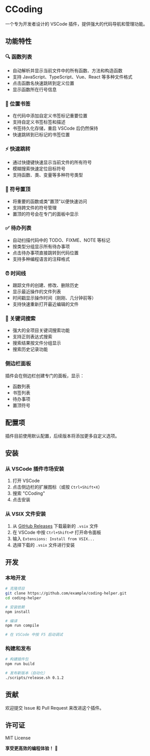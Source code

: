# CCoding

一个专为开发者设计的 VSCode 插件，提供强大的代码导航和管理功能。

## 功能特性

### 🔍 函数列表
- 自动解析并显示当前文件中的所有函数、方法和构造函数
- 支持 JavaScript、TypeScript、Vue、React 等多种文件格式
- 点击函数名快速跳转到定义位置
- 显示函数所在行号信息

### 📑 位置书签
- 在代码中添加自定义书签标记重要位置
- 支持自定义书签标签和描述
- 书签持久化存储，重启 VSCode 后仍然保持
- 快速跳转到已标记的书签位置

### ⚡ 快速跳转
- 通过快捷键快速显示当前文件的所有符号
- 模糊搜索快速定位目标符号
- 支持函数、类、变量等多种符号类型

### 📌 符号置顶
- 将重要的函数或类"置顶"以便快速访问
- 支持跨文件的符号管理
- 置顶的符号会在专门的面板中显示

### ✅ 待办列表
- 自动扫描代码中的 TODO、FIXME、NOTE 等标记
- 按类型分组显示所有待办事项
- 点击待办事项直接跳转到代码位置
- 支持多种编程语言的注释格式

### ⏰ 时间线
- 跟踪文件的创建、修改、删除历史
- 显示最近操作的文件列表
- 时间戳显示操作时间（刚刚、几分钟前等）
- 支持快速重新打开最近编辑的文件

### 🔎 关键词搜索
- 强大的全项目关键词搜索功能
- 支持正则表达式搜索
- 搜索结果按文件分组显示
- 搜索历史记录功能

### 侧边栏面板
插件会在侧边栏创建专门的面板，显示：
- 函数列表
- 书签列表
- 待办事项
- 置顶符号

## 配置项

插件目前使用默认配置，后续版本将添加更多自定义选项。

## 安装

### 从 VSCode 插件市场安装
1. 打开 VSCode
2. 点击侧边栏的扩展图标（或按 `Ctrl+Shift+X`）
3. 搜索 "CCoding"
4. 点击安装

### 从 VSIX 文件安装
1. 从 [GitHub Releases](https://github.com/example/coding-helper/releases) 下载最新的 `.vsix` 文件
2. 在 VSCode 中按 `Ctrl+Shift+P` 打开命令面板
3. 输入 `Extensions: Install from VSIX...`
4. 选择下载的 `.vsix` 文件进行安装

## 开发

### 本地开发
```bash
# 克隆项目
git clone https://github.com/example/coding-helper.git
cd coding-helper

# 安装依赖
npm install

# 编译
npm run compile

# 在 VSCode 中按 F5 启动调试
```

### 构建和发布
```bash
# 构建插件包
npm run build

# 发布新版本（自动化）
./scripts/release.sh 0.1.2
```

## 贡献

欢迎提交 Issue 和 Pull Request 来改进这个插件。

## 许可证

MIT License

**享受更高效的编程体验！** 🚀
